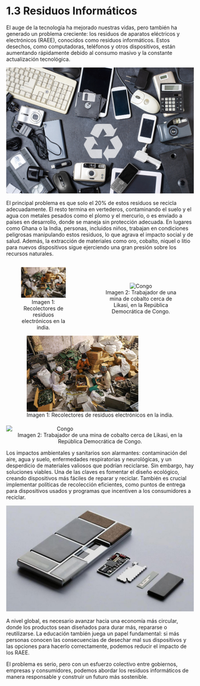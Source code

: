 # 1.3 Residuos Informáticos

El auge de la tecnología ha mejorado nuestras vidas, pero también ha generado un problema creciente: los residuos de aparatos eléctricos y electrónicos (RAEE), conocidos como residuos informáticos. Estos desechos, como computadoras, teléfonos y otros dispositivos, están aumentando rápidamente debido al consumo masivo y la constante actualización tecnológica.

<p align="center">
  <img src="/img/viejos-dispositivos-electronicos-sobre-fondo-oscuro-concepto-reciclaje-eliminacion-desechos-electronicos_1.jpg" alt="![RAEE](/img/viejos-dispositivos-electronicos-sobre-fondo-oscuro-concepto-reciclaje-eliminacion-desechos-electronicos_1.jpg)" />
</p>  

El principal problema es que solo el 20% de estos residuos se recicla adecuadamente. El resto termina en vertederos, contaminando el suelo y el agua con metales pesados como el plomo y el mercurio, o es enviado a países en desarrollo, donde se maneja sin protección adecuada. En lugares como Ghana o la India, personas, incluidos niños, trabajan en condiciones peligrosas manipulando estos residuos, lo que agrava el impacto social y de salud. Además, la extracción de materiales como oro, cobalto, niquel o litio para nuevos dispositivos sigue ejerciendo una gran presión sobre los recursos naturales.

<div style="display: flex; justify-content: center; align-items: center; gap: 20px;">
  <figure style="text-align: center;">
    <img src="/img/india.jpg" alt="India" style="width: 300px; height: auto;">
    <figcaption>Imagen 1: Recolectores de residuos electrónicos en la india.</figcaption>
  </figure>
  <figure style="text-align: center;">
    <img src="/img/congo.jpg" alt="Congo" style="width: 300px; height: auto;">
    <figcaption>Imagen 2: Trabajador de una mina de cobalto cerca de Likasi, en la República Democrática de Congo.</figcaption>
  </figure>
</div>
<div style="display: flex; justify-content: center; align-items: center; gap: 20px; flex-wrap: wrap;">
  <figure style="text-align: center; margin: 0;">
    <img src="/img/india.jpg" alt="India" style="width: 300px; height: auto; display: block;">
    <figcaption>Imagen 1: Recolectores de residuos electrónicos en la india.</figcaption>
  </figure>
  <figure style="text-align: center; margin: 0;">
    <img src="/img/congo.jpg" alt="Congo" style="width: 300px; height: auto; display: block;">
    <figcaption>Imagen 2: Trabajador de una mina de cobalto cerca de Likasi, en la República Democrática de Congo.</figcaption>
  </figure>
</div>

Los impactos ambientales y sanitarios son alarmantes: contaminación del aire, agua y suelo, enfermedades respiratorias y neurológicas, y un desperdicio de materiales valiosos que podrían reciclarse. Sin embargo, hay soluciones viables. Una de las claves es fomentar el diseño ecológico, creando dispositivos más fáciles de reparar y reciclar. También es crucial implementar políticas de recolección eficientes, como puntos de entrega para dispositivos usados y programas que incentiven a los consumidores a reciclar.

<p align="center">
  <img src="/img/dieco.jpeg" alt="![Diseño ecologico](/img/dieco.jpeg)" />
</p>  

A nivel global, es necesario avanzar hacia una economía más circular, donde los productos sean diseñados para durar más, repararse o reutilizarse. La educación también juega un papel fundamental: si más personas conocen las consecuencias de desechar mal sus dispositivos y las opciones para hacerlo correctamente, podemos reducir el impacto de los RAEE.

El problema es serio, pero con un esfuerzo colectivo entre gobiernos, empresas y consumidores, podemos abordar los residuos informáticos de manera responsable y construir un futuro más sostenible.
